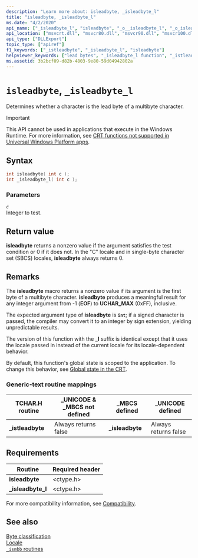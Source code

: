 ```yaml
---
description: "Learn more about: isleadbyte, _isleadbyte_l"
title: "isleadbyte, _isleadbyte_l"
ms.date: "4/2/2020"
api_name: ["_isleadbyte_l", "isleadbyte", "_o__isleadbyte_l", "_o_isleadbyte"]
api_location: ["msvcrt.dll", "msvcr80.dll", "msvcr90.dll", "msvcr100.dll", "msvcr100_clr0400.dll", "msvcr110.dll", "msvcr110_clr0400.dll", "msvcr120.dll", "msvcr120_clr0400.dll", "ucrtbase.dll", "api-ms-win-crt-string-l1-1-0.dll", "api-ms-win-crt-private-l1-1-0.dll"]
api_type: ["DLLExport"]
topic_type: ["apiref"]
f1_keywords: ["_istleadbyte", "_isleadbyte_l", "isleadbyte"]
helpviewer_keywords: ["lead bytes", "_isleadbyte_l function", "_istleadbyte function", "istleadbyte function", "isleadbyte function"]
ms.assetid: 3b2bcf09-d82b-4803-9e80-59d04942802a
---
```

# `isleadbyte`, `_isleadbyte_l`

Determines whether a character is the lead byte of a multibyte character.

> [!IMPORTANT]
> This API cannot be used in applications that execute in the Windows Runtime. For more information, see [CRT functions not supported in Universal Windows Platform apps](../../cppcx/crt-functions-not-supported-in-universal-windows-platform-apps.md).

## Syntax

```C
int isleadbyte( int c );
int _isleadbyte_l( int c );
```

### Parameters

*`c`*\
Integer to test.

## Return value

**isleadbyte** returns a nonzero value if the argument satisfies the test condition or 0 if it does not. In the "C" locale and in single-byte character set (SBCS) locales, **isleadbyte** always returns 0.

## Remarks

The **isleadbyte** macro returns a nonzero value if its argument is the first byte of a multibyte character. **isleadbyte** produces a meaningful result for any integer argument from -1 (**EOF**) to **UCHAR_MAX** (0xFF), inclusive.

The expected argument type of **isleadbyte** is **`int`**; if a signed character is passed, the compiler may convert it to an integer by sign extension, yielding unpredictable results.

The version of this function with the **_l** suffix is identical except that it uses the locale passed in instead of the current locale for its locale-dependent behavior.

By default, this function's global state is scoped to the application. To change this behavior, see [Global state in the CRT](../global-state.md).

### Generic-text routine mappings

|TCHAR.H routine|_UNICODE & _MBCS not defined|_MBCS defined|_UNICODE defined|
|---------------------|------------------------------------|--------------------|-----------------------|
|**_istleadbyte**|Always returns false|**_isleadbyte**|Always returns false|

## Requirements

|Routine|Required header|
|-------------|---------------------|
|**isleadbyte**|\<ctype.h>|
|**_isleadbyte_l**|\<ctype.h>|

For more compatibility information, see [Compatibility](../compatibility.md).

## See also

[Byte classification](../byte-classification.md)\
[Locale](../locale.md)\
[`_ismbb` routines](../ismbb-routines.md)
